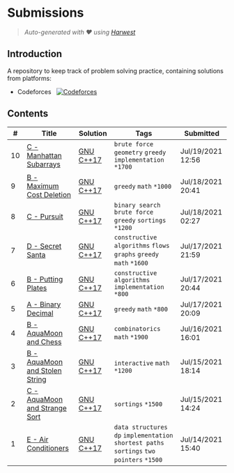 Submissions
======================
> *Auto-generated with ❤ using [Harwest](https://github.com/nileshsah/harwest-tool)*

## Introduction

A repository to keep track of problem solving practice, containing solutions from platforms:
* Codeforces &nbsp; [![Codeforces](https://run.kaist.ac.kr/badges/codeforces/imabhas.svg)](https://codeforces.com/profile/imabhas)


## Contents

| # | Title | Solution | Tags | Submitted |
|---| ----- | -------- | ---- | --------- |
10 | [C - Manhattan Subarrays](https://codeforces.com/contest/1550/problem/C) | [GNU C++17](./codeforces/1550/C.cpp) | `brute force` `geometry` `greedy` `implementation` `*1700` | Jul/19/2021 12:56 | 
9 | [B - Maximum Cost Deletion](https://codeforces.com/contest/1550/problem/B) | [GNU C++17](./codeforces/1550/B.cpp) | `greedy` `math` `*1000` | Jul/18/2021 20:41 | 
8 | [C - Pursuit](https://codeforces.com/contest/1530/problem/C) | [GNU C++17](./codeforces/1530/C.cpp) | `binary search` `brute force` `greedy` `sortings` `*1200` | Jul/18/2021 02:27 | 
7 | [D - Secret Santa](https://codeforces.com/contest/1530/problem/D) | [GNU C++17](./codeforces/1530/D.cpp) | `constructive algorithms` `flows` `graphs` `greedy` `math` `*1600` | Jul/17/2021 21:59 | 
6 | [B - Putting Plates](https://codeforces.com/contest/1530/problem/B) | [GNU C++17](./codeforces/1530/B.cpp) | `constructive algorithms` `implementation` `*800` | Jul/17/2021 20:44 | 
5 | [A - Binary Decimal](https://codeforces.com/contest/1530/problem/A) | [GNU C++17](./codeforces/1530/A.cpp) | `greedy` `math` `*800` | Jul/17/2021 20:09 | 
4 | [B - AquaMoon and Chess](https://codeforces.com/contest/1545/problem/B) | [GNU C++17](./codeforces/1545/B.cpp) | `combinatorics` `math` `*1900` | Jul/16/2021 16:01 | 
3 | [B - AquaMoon and Stolen String](https://codeforces.com/contest/1546/problem/B) | [GNU C++17](./codeforces/1546/B.cpp) | `interactive` `math` `*1200` | Jul/15/2021 18:14 | 
2 | [C - AquaMoon and Strange Sort](https://codeforces.com/contest/1546/problem/C) | [GNU C++17](./codeforces/1546/C.cpp) | `sortings` `*1500` | Jul/15/2021 14:24 | 
1 | [E - Air Conditioners](https://codeforces.com/contest/1547/problem/E) | [GNU C++17](./codeforces/1547/E.cpp) | `data structures` `dp` `implementation` `shortest paths` `sortings` `two pointers` `*1500` | Jul/14/2021 15:40 | 